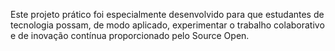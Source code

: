 Este projeto prático foi especialmente desenvolvido para que estudantes de tecnologia possam, de modo aplicado, experimentar o trabalho colaborativo e de inovação contínua proporcionado pelo Source Open.

